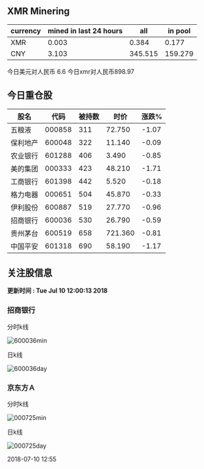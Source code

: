 ## XMR Minering

|currency|mined in last 24 hours|all|in pool|
|---|---|---|---|
|XMR|0.003|0.384|0.177|
|CNY|3.103|345.515|159.279|

今日美元对人民币 6.6	今日xmr对人民币898.97


## 今日重仓股 

|股名|代码|被持数|时价|涨跌%|
|---|---|---|---|---|
|五粮液|000858|311|72.750|-1.07|
|保利地产|600048|322|11.140|-0.09|
|农业银行|601288|406|3.490|-0.85|
|美的集团|000333|423|48.210|-1.71|
|工商银行|601398|442|5.520|-0.18|
|格力电器|000651|504|45.870|-0.33|
|伊利股份|600887|519|27.770|-0.96|
|招商银行|600036|530|26.790|-0.59|
|贵州茅台|600519|658|721.360|-0.81|
|中国平安|601318|690|58.190|-1.17|

## 关注股信息
**更新时间 : Tue Jul 10 12:00:13 2018**
### 招商银行 
分时k线

![600036min](http://image.sinajs.cn/newchart/min/n/sh600036.gif)

日k线

![600036day](http://image.sinajs.cn/newchart/daily/n/sh600036.gif)

### 京东方Ａ 
分时k线

![000725min](http://image.sinajs.cn/newchart/min/n/sz000725.gif)

日k线

![000725day](http://image.sinajs.cn/newchart/daily/n/sz000725.gif)

2018-07-10 12:55